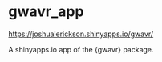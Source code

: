 # gwavr_app  

https://joshualerickson.shinyapps.io/gwavr/

A shinyapps.io app of the {gwavr} package.
